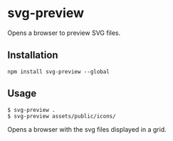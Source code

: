 # svg-preview

Opens a browser to preview SVG files.

## Installation

```
npm install svg-preview --global
```

## Usage

```
$ svg-preview .
$ svg-preview assets/public/icons/
```

Opens a browser with the svg files displayed in a grid.
